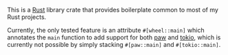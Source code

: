 This is a [Rust](https://rust-lang.org/) library crate that provides boilerplate common to most of my Rust projects.

Currently, the only tested feature is an attribute `#[wheel::main]` which annotates the `main` function to add support for both [paw](https://docs.rs/paw) and [tokio](https://docs.rs/tokio), which is currently not possible by simply stacking `#[paw::main]` and `#[tokio::main]`.
